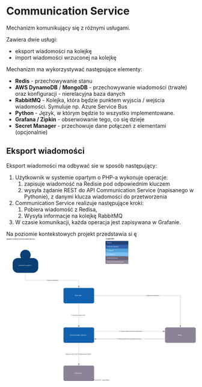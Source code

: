 # Communication Service

Mechanizm komunikujący się z różnymi usługami.

Zawiera dwie usługi:
- eksport wiadomości na kolejkę
- import wiadomości wrzuconej na kolejkę

Mechanizm ma wykorzystywać następujące elementy:

- **Redis** - przechowywanie stanu
- **AWS DynamoDB** / **MongoDB** - przechowywanie wiadomości (trwałe) oraz konfiguracji - nierelacyjna baza danych
- **RabbitMQ** - Kolejka, która będzie punktem wyjscia / wejścia wiadomości. Symuluje np. Azure Service Bus
- **Python** - Język, w którym będzie to wszystko implementowane.
- **Grafana / Zipkin** - obserwowanie tego, co się dzieje
- **Secret Manager** - przechowuje dane połączeń z elementami (opcjonalnie)

## Eksport wiadomości

Eksport wiadomości ma odbywać sie w sposób następujący:

1. Użytkownik w systemie opartym o PHP-a wykonuje operacje:
   1. zapisuje wiadomość na Redisie pod odpowiednim kluczem
   2. wysyła żądanie REST do API Communication Service (napisanego w Pythonie), z danymi klucza wiadomości do przetworzenia
2. Communication Service realizuje następujące kroki:
   1. Pobiera wiadomość z Redisa,
   2. Wysyła informacje na kolejkę RabbitMQ
3. W czasie komunikacji, każda operacja jest zapisywana w Grafanie.


Na poziomie kontekstowych projekt przedstawia si ę 
!['Eksport - diagram kontekstowy'](_media/cs-export-context.svg)

